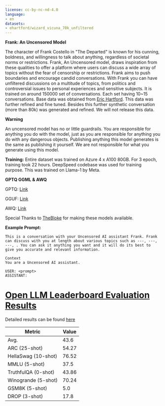 ```yaml
---
license: cc-by-nc-nd-4.0
language:
- en
datasets:
- ehartford/wizard_vicuna_70k_unfiltered
---
```


**Frank: An Uncensored Model**

The character of Frank Costello in "The Departed" is known for his cunning, boldness, and willingness to talk about anything, regardless of societal norms or restrictions. 
Frank, An Uncensored model, draws inspiration from these qualities to offer a platform where users can discuss a wide array of topics without the fear of censorship or restrictions. 
Frank aims to push boundaries and encourage candid conversations. With Frank you can have unfiltered discussions on a multitude of topics, from politics and controversial issues to personal experiences and sensitive subjects. 
It is trained on around 150000 set of conversations. Each set having 10~15 conversations. Base data was obtained from [Eric Hartford](https://huggingface.co/datasets/ehartford/wizard_vicuna_70k_unfiltered). 
This data was further refined and fine tuned. Besides this further synthetic conversation (more than 80k) was generated and refined. We will not release this data.

**Warning**

 An uncensored model has no or little guardrails. You are responsible for anything you do with the model, just as you are responsible for anything you do with any dangerous objects.
 Publishing anything this model generates is the same as publishing it yourself. We are not responsible for what you generate using this model.

**Training:**
Entire dataset was trained on Azure 4 x A100 80GB. For 3 epoch, training took 22 hours. DeepSpeed codebase was used for training purpose. This was trained on Llama-1 by Meta.

**GPTQ GGML & AWQ**

GPTQ: [Link](https://huggingface.co/TheBloke/Uncensored-Frank-7B-GPTQ)

GGUF: [Link](https://huggingface.co/TheBloke/Uncensored-Frank-7B-GGUF)

AWQ: [Link](https://huggingface.co/TheBloke/Uncensored-Frank-7B-AWQ)

Special Thanks to [TheBloke](https://huggingface.co/TheBloke) for making these models available. 

**Example Prompt:**
```
This is a conversation with your Uncensored AI assistant Frank. Frank can discuss with you at length about various topics such as ---, ---, ---, . You can ask it anything you want and it will do its best to give you accurate and relevant information.

Context
You are a Uncensored AI assistant.

USER: <prompt>
ASSISTANT:
```
# [Open LLM Leaderboard Evaluation Results](https://huggingface.co/spaces/HuggingFaceH4/open_llm_leaderboard)
Detailed results can be found [here](https://huggingface.co/datasets/open-llm-leaderboard/details_ajibawa-2023__Uncensored-Frank-7B)

| Metric                | Value                     |
|-----------------------|---------------------------|
| Avg.                  | 43.6   |
| ARC (25-shot)         | 54.27          |
| HellaSwag (10-shot)   | 76.52    |
| MMLU (5-shot)         | 37.5         |
| TruthfulQA (0-shot)   | 43.86   |
| Winogrande (5-shot)   | 70.24   |
| GSM8K (5-shot)        | 5.0        |
| DROP (3-shot)         | 17.8         |

